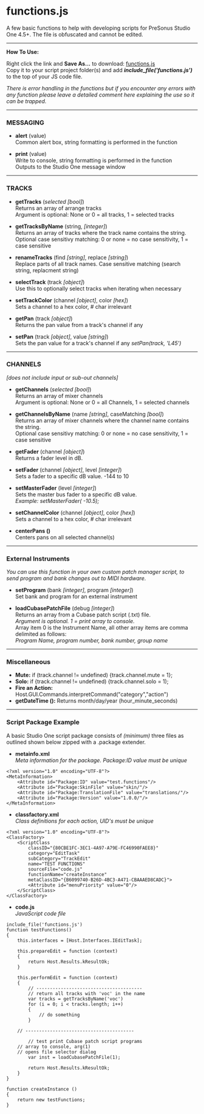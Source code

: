 # functions.js
A few basic functions to help with developing scripts for PreSonus Studio One 4.5+.  The file is obfuscated and cannot be edited. 

<HR>
    
**How To Use:**</br>

Right click the link and **Save As...** to download:
[functions.js](https://raw.githubusercontent.com/expressmix/studioone_functions/master/functions.js) </br>
Copy it to your script project folder(s) and add **_include_file('functions.js')_** to the top of your JS code file.

_There is error handling in the functions but if you encounter any errors with any function please leave a detailed comment here explaining the use so it can be trapped._

<HR>

### MESSAGING

- **alert** (value)</br>
Common alert box, string formatting is performed in the function

- **print** (value)</br>
Write to console, string formatting is performed in the function</br>
Outputs to the Studio One message window

<HR>

### TRACKS 

- **getTracks** (_selected [bool]_)</br>
Returns an array of arrange tracks</br>
Argument is optional: None or 0 = all tracks, 1 = selected tracks

- **getTracksByName** (string, _[integer]_)</br>
Returns an array of tracks where the track name contains the string. </br>
Optional case sensitivy matching: 0 or none = no case sensitivity, 1 = case sensitive 

- **renameTracks** (find _[string]_, replace _[string]_)</br>
Replace parts of all track names. Case sensitive matching (search string, replacment string)

- **selectTrack** (track _[object]_)</br>
Use this to optionally select tracks when iterating when necessary

- **setTrackColor** (channel _[object]_, color _[hex]_)</br>
Sets a channel to a hex color, # char irrelevant

- **getPan** (track _[object]_)</br>
Returns the pan value from a track's channel if any

- **setPan** (track _[object]_, value _[string]_)</br>
Sets the pan value for a track's channel if any
_setPan(track, 'L45')_

<HR>

### CHANNELS </br>
_[does not include input or sub-out channels]_

-  **getChannels** (_selected [bool]_)</br>
Returns an array of mixer channels</br>
Argument is optional: None or 0 = all Channels, 1 = selected channels

- **getChannelsByName** (name _[string]_, caseMatching _[bool]_)</br>
Returns an array of mixer channels where the channel name contains the string.</br> 
Optional case sensitivy matching: 0 or none = no case sensitivity, 1 = case sensitive 


- **getFader** (channel _[object]_)</br>
Returns a fader level in dB. 

- **setFader** (channel _[object]_, level _[integer]_)</br>
Sets a fader to a specific dB value.  -144 to 10

- **setMasterFader** (level _[integer]_)</br>
Sets the master bus fader to a specific dB value. </br>
_Example: setMasterFader( -10.5);_

- **setChannelColor** (channel _[object]_, color _[hex]_)</br>
 Sets a channel to a hex color, # char irrelevant
 
- **centerPans ()**</br>
Centers pans on all selected channel(s)

<HR>

### External Instruments 

_You can use this function in your own custom patch manager script, to send program and bank changes out to MIDI hardware._

   - **setProgram** (bank _[integer]_, program _[integer]_)</br>
    Set bank and program for an external instrument 
    
   - **loadCubasePatchFile** (debug _[integer]_)</br>
    Returns an array from a Cubase patch script (.txt) file.</br>
    _Argument is optional.  1 = print array to console.</br>_
    Array item 0 is the Instrument Name, all other array items are comma delimited as follows:</br>
    _Program Name, program number, bank number, group name_
    
    
<HR>

### Miscellaneous

- **Mute:** if (track.channel != undefined) {track.channel.mute = 1};
- **Solo:** if {track.channel != undefined) {track.channel.solo = 1);
- **Fire an Action:** Host.GUI.Commands.interpretCommand("category","action")
- **getDateTime ():** Returns month/day/year (hour_minute_seconds)

<HR>

### Script Package Example

A basic Studio One script package consists of *(minimum)* three files as outlined shown below zipped with a .package extender.

- **metainfo.xml**  
*Meta information for the package.  Package:ID value must be unique*
```
<?xml version="1.0" encoding="UTF-8"?>
<MetaInformation>
	<Attribute id="Package:ID" value="test.functions"/>
	<Attribute id="Package:SkinFile" value="skin/"/>
	<Attribute id="Package:TranslationFile" value="translations/"/>
	<Attribute id="Package:Version" value="1.0.0/"/>
</MetaInformation>
```

- **classfactory.xml**  
*Class definitions for each action, UID's must be unique*
```
<?xml version="1.0" encoding="UTF-8"?>
<ClassFactory>
	<ScriptClass
		classID="{80CBE1FC-3EC1-4A97-A79E-FC46990FAEE8}"
		category="EditTask"
		subCategory="TrackEdit"
		name="TEST FUNCTIONS"
		sourceFile="code.js"
		functionName="createInstance"
		metaClassID="{B6099740-B26D-4BC3-A471-CBAAAED8CADC}">
		<Attribute id="menuPriority" value="0"/>
	</ScriptClass>
</ClassFactory>
```

- **code.js**  
*JavaScript code file*
```
include_file('functions.js')
function testFunctions() 
{
    this.interfaces = [Host.Interfaces.IEditTask];

    this.prepareEdit = function (context)
    {        
        return Host.Results.kResultOk;
    }

    this.performEdit = function (context)
    {
        // ---------------------------------------
    	// return all tracks with 'voc' in the name
        var tracks = getTracksByName('voc')
        for (i = 0; i < tracks.length; i++)
        {
            // do something
        }
	
	// ----------------------------------------
	
        // test print Cubase patch script programs  
	// array to console, arg(1)
	// opens file selector dialog
        var inst = loadCubasePatchFile(1);
       
        return Host.Results.kResultOk;
    }
}

function createInstance ()
{
    return new testFunctions;
}
```
